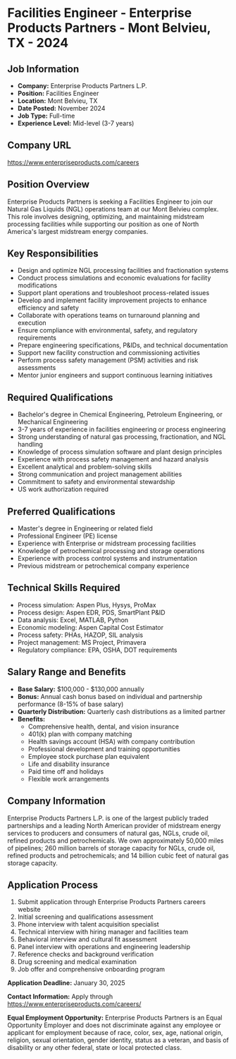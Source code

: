 # Facilities Engineer - Enterprise Products Partners - Mont Belvieu, TX - 2024

## Job Information
- **Company:** Enterprise Products Partners L.P.
- **Position:** Facilities Engineer
- **Location:** Mont Belvieu, TX
- **Date Posted:** November 2024
- **Job Type:** Full-time
- **Experience Level:** Mid-level (3-7 years)

## Company URL
https://www.enterpriseproducts.com/careers

## Position Overview
Enterprise Products Partners is seeking a Facilities Engineer to join our Natural Gas Liquids (NGL) operations team at our Mont Belvieu complex. This role involves designing, optimizing, and maintaining midstream processing facilities while supporting our position as one of North America's largest midstream energy companies.

## Key Responsibilities
- Design and optimize NGL processing facilities and fractionation systems
- Conduct process simulations and economic evaluations for facility modifications
- Support plant operations and troubleshoot process-related issues
- Develop and implement facility improvement projects to enhance efficiency and safety
- Collaborate with operations teams on turnaround planning and execution
- Ensure compliance with environmental, safety, and regulatory requirements
- Prepare engineering specifications, P&IDs, and technical documentation
- Support new facility construction and commissioning activities
- Perform process safety management (PSM) activities and risk assessments
- Mentor junior engineers and support continuous learning initiatives

## Required Qualifications
- Bachelor's degree in Chemical Engineering, Petroleum Engineering, or Mechanical Engineering
- 3-7 years of experience in facilities engineering or process engineering
- Strong understanding of natural gas processing, fractionation, and NGL handling
- Knowledge of process simulation software and plant design principles
- Experience with process safety management and hazard analysis
- Excellent analytical and problem-solving skills
- Strong communication and project management abilities
- Commitment to safety and environmental stewardship
- US work authorization required

## Preferred Qualifications
- Master's degree in Engineering or related field
- Professional Engineer (PE) license
- Experience with Enterprise or midstream processing facilities
- Knowledge of petrochemical processing and storage operations
- Experience with process control systems and instrumentation
- Previous midstream or petrochemical company experience

## Technical Skills Required
- Process simulation: Aspen Plus, Hysys, ProMax
- Process design: Aspen EDR, PDS, SmartPlant P&ID
- Data analysis: Excel, MATLAB, Python
- Economic modeling: Aspen Capital Cost Estimator
- Process safety: PHAs, HAZOP, SIL analysis
- Project management: MS Project, Primavera
- Regulatory compliance: EPA, OSHA, DOT requirements

## Salary Range and Benefits
- **Base Salary:** $100,000 - $130,000 annually
- **Bonus:** Annual cash bonus based on individual and partnership performance (8-15% of base salary)
- **Quarterly Distribution:** Quarterly cash distributions as a limited partner
- **Benefits:**
  - Comprehensive health, dental, and vision insurance
  - 401(k) plan with company matching
  - Health savings account (HSA) with company contribution
  - Professional development and training opportunities
  - Employee stock purchase plan equivalent
  - Life and disability insurance
  - Paid time off and holidays
  - Flexible work arrangements

## Company Information
Enterprise Products Partners L.P. is one of the largest publicly traded partnerships and a leading North American provider of midstream energy services to producers and consumers of natural gas, NGLs, crude oil, refined products and petrochemicals. We own approximately 50,000 miles of pipelines; 260 million barrels of storage capacity for NGLs, crude oil, refined products and petrochemicals; and 14 billion cubic feet of natural gas storage capacity.

## Application Process
1. Submit application through Enterprise Products Partners careers website
2. Initial screening and qualifications assessment
3. Phone interview with talent acquisition specialist
4. Technical interview with hiring manager and facilities team
5. Behavioral interview and cultural fit assessment
6. Panel interview with operations and engineering leadership
7. Reference checks and background verification
8. Drug screening and medical examination
9. Job offer and comprehensive onboarding program

**Application Deadline:** January 30, 2025

**Contact Information:** Apply through https://www.enterpriseproducts.com/careers/

**Equal Employment Opportunity:** Enterprise Products Partners is an Equal Opportunity Employer and does not discriminate against any employee or applicant for employment because of race, color, sex, age, national origin, religion, sexual orientation, gender identity, status as a veteran, and basis of disability or any other federal, state or local protected class.